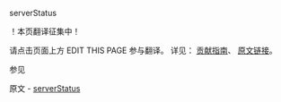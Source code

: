  serverStatus

 ！本页翻译征集中！

请点击页面上方 EDIT THIS PAGE 参与翻译。
详见：
[贡献指南]( https://github.com/JinMuInfo/MongoDB-Manual-zh/blob/master/CONTRIBUTING.md )、
[原文链接](  https://docs.mongodb.com/manual/reference/command/serverStatus/  )。

 参见

原文 - [serverStatus]( https://docs.mongodb.com/manual/reference/command/serverStatus/ )

